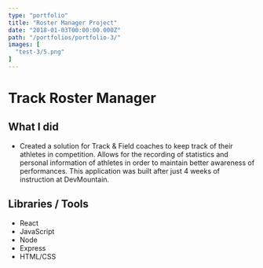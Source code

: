 ```yaml
---
type: "portfolio"
title: "Roster Manager Project"
date: "2018-01-03T00:00:00.000Z"
path: "/portfolios/portfolio-3/"
images: [
  "test-3/5.png"
]
---
```


# Track Roster Manager

## What I did
- Created a solution for Track & Field coaches to keep track of their athletes in competition. Allows for the recording of statistics and
personal information of athletes in order to maintain better awareness of performances. This application was built after just 4 weeks of instruction
at DevMountain.

## Libraries / Tools
- React
- JavaScript
- Node
- Express
- HTML/CSS

